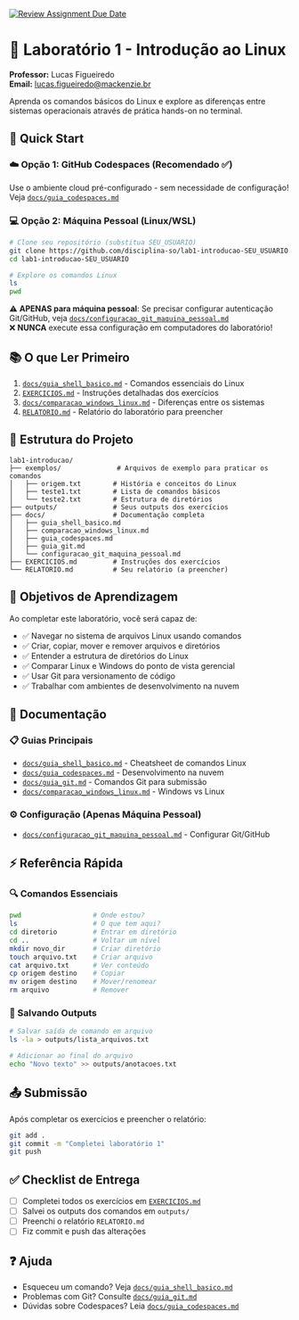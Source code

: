 [![Review Assignment Due Date](https://classroom.github.com/assets/deadline-readme-button-22041afd0340ce965d47ae6ef1cefeee28c7c493a6346c4f15d667ab976d596c.svg)](https://classroom.github.com/a/DEbGvfBP)
# 🐧 Laboratório 1 - Introdução ao Linux

**Professor:** Lucas Figueiredo  
**Email:** lucas.figueiredo@mackenzie.br

Aprenda os comandos básicos do Linux e explore as diferenças entre sistemas operacionais através de prática hands-on no terminal.

## 🚀 Quick Start

### ☁️ Opção 1: GitHub Codespaces (Recomendado ✅)
Use o ambiente cloud pré-configurado - sem necessidade de configuração!
Veja [`docs/guia_codespaces.md`](docs/guia_codespaces.md)

### 💻 Opção 2: Máquina Pessoal (Linux/WSL)
```bash
# Clone seu repositório (substitua SEU_USUARIO)
git clone https://github.com/disciplina-so/lab1-introducao-SEU_USUARIO.git
cd lab1-introducao-SEU_USUARIO

# Explore os comandos Linux
ls
pwd
```

⚠️ **APENAS para máquina pessoal**: Se precisar configurar autenticação Git/GitHub, veja [`docs/configuracao_git_maquina_pessoal.md`](docs/configuracao_git_maquina_pessoal.md)  
❌ **NUNCA** execute essa configuração em computadores do laboratório!

## 📚 O que Ler Primeiro

1. [`docs/guia_shell_basico.md`](docs/guia_shell_basico.md) - Comandos essenciais do Linux
2. [`EXERCICIOS.md`](EXERCICIOS.md) - Instruções detalhadas dos exercícios
3. [`docs/comparacao_windows_linux.md`](docs/comparacao_windows_linux.md) - Diferenças entre os sistemas
4. [`RELATORIO.md`](RELATORIO_.md) - Relatório do laboratório para preencher

## 📁 Estrutura do Projeto

```
lab1-introducao/
├── exemplos/              # Arquivos de exemplo para praticar os comandos
│   ├── origem.txt        # História e conceitos do Linux
│   ├── teste1.txt        # Lista de comandos básicos
│   └── teste2.txt        # Estrutura de diretórios
├── outputs/              # Seus outputs dos exercícios
├── docs/                 # Documentação completa
│   ├── guia_shell_basico.md
│   ├── comparacao_windows_linux.md
│   ├── guia_codespaces.md
│   ├── guia_git.md
│   └── configuracao_git_maquina_pessoal.md
├── EXERCICIOS.md         # Instruções dos exercícios
└── RELATORIO.md          # Seu relatório (a preencher)
```

## 🎯 Objetivos de Aprendizagem

Ao completar este laboratório, você será capaz de:
- ✅ Navegar no sistema de arquivos Linux usando comandos
- ✅ Criar, copiar, mover e remover arquivos e diretórios
- ✅ Entender a estrutura de diretórios do Linux
- ✅ Comparar Linux e Windows do ponto de vista gerencial
- ✅ Usar Git para versionamento de código
- ✅ Trabalhar com ambientes de desenvolvimento na nuvem

## 📖 Documentação

### 📋 Guias Principais
- [`docs/guia_shell_basico.md`](docs/guia_shell_basico.md) - Cheatsheet de comandos Linux
- [`docs/guia_codespaces.md`](docs/guia_codespaces.md) - Desenvolvimento na nuvem
- [`docs/guia_git.md`](docs/guia_git.md) - Comandos Git para submissão
- [`docs/comparacao_windows_linux.md`](docs/comparacao_windows_linux.md) - Windows vs Linux

### ⚙️ Configuração (Apenas Máquina Pessoal)
- [`docs/configuracao_git_maquina_pessoal.md`](docs/configuracao_git_maquina_pessoal.md) - Configurar Git/GitHub

## ⚡ Referência Rápida

### 🔍 Comandos Essenciais
```bash
pwd                  # Onde estou?
ls                   # O que tem aqui?
cd diretorio         # Entrar em diretório
cd ..                # Voltar um nível
mkdir novo_dir       # Criar diretório
touch arquivo.txt    # Criar arquivo
cat arquivo.txt      # Ver conteúdo
cp origem destino    # Copiar
mv origem destino    # Mover/renomear
rm arquivo           # Remover
```

### 📝 Salvando Outputs
```bash
# Salvar saída de comando em arquivo
ls -la > outputs/lista_arquivos.txt

# Adicionar ao final do arquivo
echo "Novo texto" >> outputs/anotacoes.txt
```

## 📤 Submissão

Após completar os exercícios e preencher o relatório:

```bash
git add .
git commit -m "Completei laboratório 1"
git push
```

## ✅ Checklist de Entrega

- [ ] Completei todos os exercícios em [`EXERCICIOS.md`](EXERCICIOS.md)
- [ ] Salvei os outputs dos comandos em `outputs/`
- [ ] Preenchi o relatório `RELATORIO.md`
- [ ] Fiz commit e push das alterações

## ❓ Ajuda

- Esqueceu um comando? Veja [`docs/guia_shell_basico.md`](docs/guia_shell_basico.md)
- Problemas com Git? Consulte [`docs/guia_git.md`](docs/guia_git.md)
- Dúvidas sobre Codespaces? Leia [`docs/guia_codespaces.md`](docs/guia_codespaces.md)